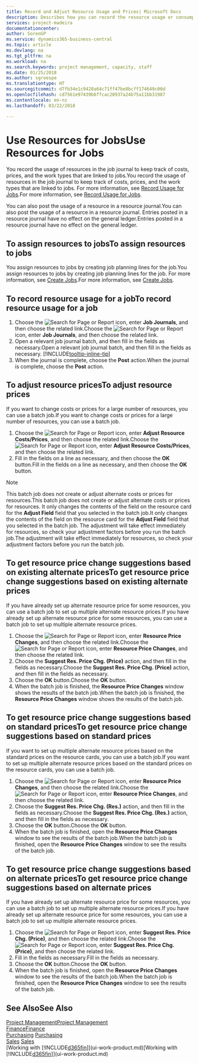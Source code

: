 ```yaml
---
title: Record and Adjust Resource Usage and Prices| Microsoft Docs
description: Describes how you can record the resource usage or consumption associated with a job, to keep track and manage costs, prices, and work types.
services: project-madeira
documentationcenter: 
author: SorenGP
ms.service: dynamics365-business-central
ms.topic: article
ms.devlang: na
ms.tgt_pltfrm: na
ms.workload: na
ms.search.keywords: project management, capacity, staff
ms.date: 01/25/2018
ms.author: sgroespe
ms.translationtype: HT
ms.sourcegitcommit: d7fb34e1c9428a64c71ff47be8bcff174649c00d
ms.openlocfilehash: cd7561e97439b6ffcac28937a24b75a11bb31987
ms.contentlocale: en-nz
ms.lasthandoff: 03/22/2018

---
```

# <a name="use-resources-for-jobs"></a><span data-ttu-id="ec841-103">Use Resources for Jobs</span><span class="sxs-lookup"><span data-stu-id="ec841-103">Use Resources for Jobs</span></span>
<span data-ttu-id="ec841-104">You record the usage of resources in the job journal to keep track of costs, prices, and the work types that are linked to jobs.</span><span class="sxs-lookup"><span data-stu-id="ec841-104">You record the usage of resources in the job journal to keep track of costs, prices, and the work types that are linked to jobs.</span></span> <span data-ttu-id="ec841-105">For more information, see [Record Usage for Jobs](projects-how-record-job-usage.md).</span><span class="sxs-lookup"><span data-stu-id="ec841-105">For more information, see [Record Usage for Jobs](projects-how-record-job-usage.md).</span></span>

<span data-ttu-id="ec841-106">You can also post the usage of a resource in a resource journal.</span><span class="sxs-lookup"><span data-stu-id="ec841-106">You can also post the usage of a resource in a resource journal.</span></span> <span data-ttu-id="ec841-107">Entries posted in a resource journal have no effect on the general ledger.</span><span class="sxs-lookup"><span data-stu-id="ec841-107">Entries posted in a resource journal have no effect on the general ledger.</span></span>

## <a name="to-assign-resources-to-jobs"></a><span data-ttu-id="ec841-108">To assign resources to jobs</span><span class="sxs-lookup"><span data-stu-id="ec841-108">To assign resources to jobs</span></span>
<span data-ttu-id="ec841-109">You assign resources to jobs by creating job planning lines for the job.</span><span class="sxs-lookup"><span data-stu-id="ec841-109">You assign resources to jobs by creating job planning lines for the job.</span></span> <span data-ttu-id="ec841-110">For more information, see [Create Jobs](projects-how-create-jobs.md).</span><span class="sxs-lookup"><span data-stu-id="ec841-110">For more information, see [Create Jobs](projects-how-create-jobs.md).</span></span>

## <a name="to-record-resource-usage-for-a-job"></a><span data-ttu-id="ec841-111">To record resource usage for a job</span><span class="sxs-lookup"><span data-stu-id="ec841-111">To record resource usage for a job</span></span>
1. <span data-ttu-id="ec841-112">Choose the ![Search for Page or Report](media/ui-search/search_small.png "Search for Page or Report icon") icon, enter **Job Journals**, and then choose the related link.</span><span class="sxs-lookup"><span data-stu-id="ec841-112">Choose the ![Search for Page or Report](media/ui-search/search_small.png "Search for Page or Report icon") icon, enter **Job Journals**, and then choose the related link.</span></span>
2. <span data-ttu-id="ec841-113">Open a relevant job journal batch, and then fill in the fields as necessary.</span><span class="sxs-lookup"><span data-stu-id="ec841-113">Open a relevant job journal batch, and then fill in the fields as necessary.</span></span> [!INCLUDE[tooltip-inline-tip](includes/tooltip-inline-tip_md.md)]
3. <span data-ttu-id="ec841-114">When the journal is complete, choose the **Post** action.</span><span class="sxs-lookup"><span data-stu-id="ec841-114">When the journal is complete, choose the **Post** action.</span></span>

## <a name="to-adjust-resource-prices"></a><span data-ttu-id="ec841-115">To adjust resource prices</span><span class="sxs-lookup"><span data-stu-id="ec841-115">To adjust resource prices</span></span>
<span data-ttu-id="ec841-116">If you want to change costs or prices for a large number of resources, you can use a batch job.</span><span class="sxs-lookup"><span data-stu-id="ec841-116">If you want to change costs or prices for a large number of resources, you can use a batch job.</span></span>  

1. <span data-ttu-id="ec841-117">Choose the ![Search for Page or Report](media/ui-search/search_small.png "Search for Page or Report icon") icon, enter **Adjust Resource Costs/Prices**, and then choose the related link.</span><span class="sxs-lookup"><span data-stu-id="ec841-117">Choose the ![Search for Page or Report](media/ui-search/search_small.png "Search for Page or Report icon") icon, enter **Adjust Resource Costs/Prices**, and then choose the related link.</span></span>
2. <span data-ttu-id="ec841-118">Fill in the fields on a line as necessary, and then choose the **OK** button.</span><span class="sxs-lookup"><span data-stu-id="ec841-118">Fill in the fields on a line as necessary, and then choose the **OK** button.</span></span>

> [!NOTE]  
>   <span data-ttu-id="ec841-119">This batch job does not create or adjust alternate costs or prices for resources.</span><span class="sxs-lookup"><span data-stu-id="ec841-119">This batch job does not create or adjust alternate costs or prices for resources.</span></span> <span data-ttu-id="ec841-120">It only changes the contents of the field on the resource card for the **Adjust Field** field that you selected in the batch job.</span><span class="sxs-lookup"><span data-stu-id="ec841-120">It only changes the contents of the field on the resource card for the **Adjust Field** field that you selected in the batch job.</span></span> <span data-ttu-id="ec841-121">The adjustment will take effect immediately for resources, so check your adjustment factors before you run the batch job.</span><span class="sxs-lookup"><span data-stu-id="ec841-121">The adjustment will take effect immediately for resources, so check your adjustment factors before you run the batch job.</span></span>

## <a name="to-get-resource-price-change-suggestions-based-on-existing-alternate-prices"></a><span data-ttu-id="ec841-122">To get resource price change suggestions based on existing alternate prices</span><span class="sxs-lookup"><span data-stu-id="ec841-122">To get resource price change suggestions based on existing alternate prices</span></span>
<span data-ttu-id="ec841-123">If you have already set up alternate resource price for some resources, you can use a batch job to set up multiple alternate resource prices.</span><span class="sxs-lookup"><span data-stu-id="ec841-123">If you have already set up alternate resource price for some resources, you can use a batch job to set up multiple alternate resource prices.</span></span>

1. <span data-ttu-id="ec841-124">Choose the ![Search for Page or Report](media/ui-search/search_small.png "Search for Page or Report icon") icon, enter **Resource Price Changes**, and then choose the related link.</span><span class="sxs-lookup"><span data-stu-id="ec841-124">Choose the ![Search for Page or Report](media/ui-search/search_small.png "Search for Page or Report icon") icon, enter **Resource Price Changes**, and then choose the related link.</span></span>
2. <span data-ttu-id="ec841-125">Choose the **Suggest Res. Price Chg. (Price)** action, and then fill in the fields as necessary.</span><span class="sxs-lookup"><span data-stu-id="ec841-125">Choose the **Suggest Res. Price Chg. (Price)** action, and then fill in the fields as necessary.</span></span>
3. <span data-ttu-id="ec841-126">Choose the **OK** button.</span><span class="sxs-lookup"><span data-stu-id="ec841-126">Choose the **OK** button.</span></span>  
4. <span data-ttu-id="ec841-127">When the batch job is finished, the **Resource Price Changes** window shows the results of the batch job.</span><span class="sxs-lookup"><span data-stu-id="ec841-127">When the batch job is finished, the **Resource Price Changes** window shows the results of the batch job.</span></span>

## <a name="to-get-resource-price-change-suggestions-based-on-standard-prices"></a><span data-ttu-id="ec841-128">To get resource price change suggestions based on standard prices</span><span class="sxs-lookup"><span data-stu-id="ec841-128">To get resource price change suggestions based on standard prices</span></span>
<span data-ttu-id="ec841-129">If you want to set up multiple alternate resource prices based on the standard prices on the resource cards, you can use a batch job.</span><span class="sxs-lookup"><span data-stu-id="ec841-129">If you want to set up multiple alternate resource prices based on the standard prices on the resource cards, you can use a batch job.</span></span>  

1. <span data-ttu-id="ec841-130">Choose the ![Search for Page or Report](media/ui-search/search_small.png "Search for Page or Report icon") icon, enter **Resource Price Changes**, and then choose the related link.</span><span class="sxs-lookup"><span data-stu-id="ec841-130">Choose the ![Search for Page or Report](media/ui-search/search_small.png "Search for Page or Report icon") icon, enter **Resource Price Changes**, and then choose the related link.</span></span>
2. <span data-ttu-id="ec841-131">Choose the **Suggest Res. Price Chg. (Res.)** action, and then fill in the fields as necessary.</span><span class="sxs-lookup"><span data-stu-id="ec841-131">Choose the **Suggest Res. Price Chg. (Res.)** action, and then fill in the fields as necessary.</span></span>  
3. <span data-ttu-id="ec841-132">Choose the **OK** button.</span><span class="sxs-lookup"><span data-stu-id="ec841-132">Choose the **OK** button.</span></span>  
4. <span data-ttu-id="ec841-133">When the batch job is finished, open the **Resource Price Changes** window to see the results of the batch job.</span><span class="sxs-lookup"><span data-stu-id="ec841-133">When the batch job is finished, open the **Resource Price Changes** window to see the results of the batch job.</span></span>

## <a name="to-get-resource-price-change-suggestions-based-on-alternate-prices"></a><span data-ttu-id="ec841-134">To get resource price change suggestions based on alternate prices</span><span class="sxs-lookup"><span data-stu-id="ec841-134">To get resource price change suggestions based on alternate prices</span></span>
<span data-ttu-id="ec841-135">If you have already set up alternate resource price for some resources, you can use a batch job to set up multiple alternate resource prices.</span><span class="sxs-lookup"><span data-stu-id="ec841-135">If you have already set up alternate resource price for some resources, you can use a batch job to set up multiple alternate resource prices.</span></span>

1. <span data-ttu-id="ec841-136">Choose the ![Search for Page or Report](media/ui-search/search_small.png "Search for Page or Report icon") icon, enter **Suggest Res. Price Chg. (Price)**, and then choose the related link.</span><span class="sxs-lookup"><span data-stu-id="ec841-136">Choose the ![Search for Page or Report](media/ui-search/search_small.png "Search for Page or Report icon") icon, enter **Suggest Res. Price Chg. (Price)**, and then choose the related link.</span></span>  
2. <span data-ttu-id="ec841-137">Fill in the fields as necessary.</span><span class="sxs-lookup"><span data-stu-id="ec841-137">Fill in the fields as necessary.</span></span>
3. <span data-ttu-id="ec841-138">Choose the **OK** button.</span><span class="sxs-lookup"><span data-stu-id="ec841-138">Choose the **OK** button.</span></span>  
4. <span data-ttu-id="ec841-139">When the batch job is finished, open the **Resource Price Changes** window to see the results of the batch job.</span><span class="sxs-lookup"><span data-stu-id="ec841-139">When the batch job is finished, open the **Resource Price Changes** window to see the results of the batch job.</span></span>

## <a name="see-also"></a><span data-ttu-id="ec841-140">See Also</span><span class="sxs-lookup"><span data-stu-id="ec841-140">See Also</span></span>
[<span data-ttu-id="ec841-141">Project Management</span><span class="sxs-lookup"><span data-stu-id="ec841-141">Project Management</span></span>](projects-manage-projects.md)  
[<span data-ttu-id="ec841-142">Finance</span><span class="sxs-lookup"><span data-stu-id="ec841-142">Finance</span></span>](finance.md)  
<span data-ttu-id="ec841-143">[Purchasing](purchasing-manage-purchasing.md)       </span><span class="sxs-lookup"><span data-stu-id="ec841-143">[Purchasing](purchasing-manage-purchasing.md)       </span></span>  
<span data-ttu-id="ec841-144">[Sales](sales-manage-sales.md)   </span><span class="sxs-lookup"><span data-stu-id="ec841-144">[Sales](sales-manage-sales.md)   </span></span>  
<span data-ttu-id="ec841-145">[Working with [!INCLUDE[d365fin](includes/d365fin_md.md)]](ui-work-product.md)</span><span class="sxs-lookup"><span data-stu-id="ec841-145">[Working with [!INCLUDE[d365fin](includes/d365fin_md.md)]](ui-work-product.md)</span></span>  

